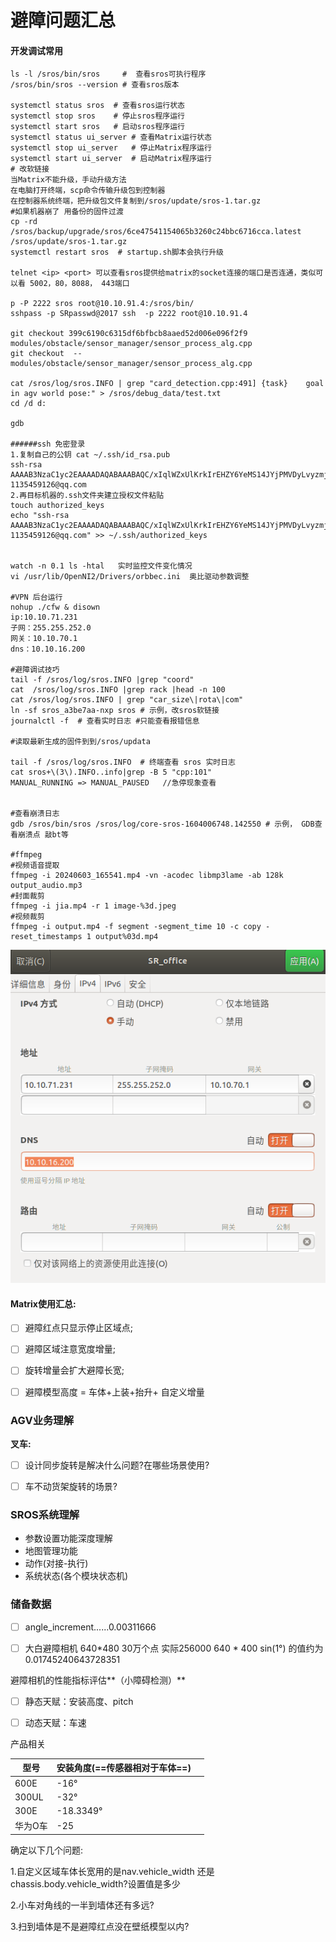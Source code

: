 # 避障问题汇总

#### **开发调试常用**

```shell
ls -l /sros/bin/sros     #  查看sros可执行程序
/sros/bin/sros --version # 查看sros版本

systemctl status sros  # 查看sros运行状态
systemctl stop sros    # 停止sros程序运行
systemctl start sros   # 启动sros程序运行
systemctl status ui_server # 查看Matrix运行状态
systemctl stop ui_server   # 停止Matrix程序运行
systemctl start ui_server  # 启动Matrix程序运行
# 改软链接
当Matrix不能升级，手动升级方法
在电脑打开终端，scp命令传输升级包到控制器
在控制器系统终端，把升级包文件复制到/sros/update/sros-1.tar.gz
#如果机器崩了 用备份的固件过渡
cp -rd /sros/backup/upgrade/sros/6ce47541154065b3260c24bbc6716cca.latest  /sros/update/sros-1.tar.gz
systemctl restart sros  # startup.sh脚本会执行升级

telnet <ip> <port> 可以查看sros提供给matrix的socket连接的端口是否连通，类似可以看 5002，80，8088， 443端口

p -P 2222 sros root@10.10.91.4:/sros/bin/
sshpass -p SRpasswd@2017 ssh  -p 2222 root@10.10.91.4

git checkout 399c6190c6315df6bfbcb8aaed52d006e096f2f9 modules/obstacle/sensor_manager/sensor_process_alg.cpp
git checkout  -- modules/obstacle/sensor_manager/sensor_process_alg.cpp

cat /sros/log/sros.INFO | grep "card_detection.cpp:491] {task}    goal in agv world pose:" > /sros/debug_data/test.txt
cd /d d:   

gdb

######ssh 免密登录
1.复制自己的公钥 cat ~/.ssh/id_rsa.pub
ssh-rsa AAAAB3NzaC1yc2EAAAADAQABAAABAQC/xIqlWZxUlKrkIrEHZY6YeMS14JYjPMVDyLvyzmjQFt8HtTTbe0KcsTrkUSlyZt4e/GAgDiRfZBU2lTRvbbD/wSwoPUuooHJjWL7wQpBeVsLMG4QXEWrCRUV1aLo68nfyVFMieEtlUE2gWIu+xGZ7JHDGX6JZAAeVtNE87jzA3GtIN8V6Wu3hk13XYH81eF6XV+F250V8WOjUIRpiN2u0pqCBc5fKLFw+KYJvvi4X8dExEB8BrlrHOmB+7/OFx85yHppNYtYLQpX/oZFsHLF9RqcAE6SrtHlJ/6C9sB46nwzRPaoSm75qMKBFWqALwB+Oq9T6yMgbXMOpBnqaTDET 1135459126@qq.com
2.再目标机器的.ssh文件夹建立授权文件粘贴
touch authorized_keys
echo "ssh-rsa AAAAB3NzaC1yc2EAAAADAQABAAABAQC/xIqlWZxUlKrkIrEHZY6YeMS14JYjPMVDyLvyzmjQFt8HtTTbe0KcsTrkUSlyZt4e/GAgDiRfZBU2lTRvbbD/wSwoPUuooHJjWL7wQpBeVsLMG4QXEWrCRUV1aLo68nfyVFMieEtlUE2gWIu+xGZ7JHDGX6JZAAeVtNE87jzA3GtIN8V6Wu3hk13XYH81eF6XV+F250V8WOjUIRpiN2u0pqCBc5fKLFw+KYJvvi4X8dExEB8BrlrHOmB+7/OFx85yHppNYtYLQpX/oZFsHLF9RqcAE6SrtHlJ/6C9sB46nwzRPaoSm75qMKBFWqALwB+Oq9T6yMgbXMOpBnqaTDET 1135459126@qq.com" >> ~/.ssh/authorized_keys


watch -n 0.1 ls -htal   实时监控文件变化情况
vi /usr/lib/OpenNI2/Drivers/orbbec.ini  奥比驱动参数调整

#VPN 后台运行
nohup ./cfw & disown
ip:10.10.71.231
子网：255.255.252.0
网关：10.10.70.1
dns：10.10.16.200

#避障调试技巧
tail -f /sros/log/sros.INFO |grep "coord"
cat  /sros/log/sros.INFO |grep rack |head -n 100
cat /sros/log/sros.INFO | grep "car_size\|rota\|com"
ln -sf sros_a3be7aa-nxp sros # 示例，改sros软链接
journalctl -f  # 查看实时日志 #只能查看报错信息

#读取最新生成的固件到到/sros/updata

tail -f /sros/log/sros.INFO  # 终端查看 sros 实时日志
cat sros+\(3\).INFO..info|grep -B 5 "cpp:101"
MANUAL_RUNNING => MANUAL_PAUSED   //急停现象查看


#查看崩溃日志
gdb /sros/bin/sros /sros/log/core-sros-1604006748.142550 # 示例， GDB查看崩溃点 敲bt等

#ffmpeg
#视频语音提取
ffmpeg -i 20240603_165541.mp4 -vn -acodec libmp3lame -ab 128k output_audio.mp3
#封面裁剪
ffmpeg -i jia.mp4 -r 1 image-%3d.jpeg 
#视频裁剪
ffmpeg -i output.mp4 -f segment -segment_time 10 -c copy -reset_timestamps 1 output%03d.mp4
```

![image-20240331120552552](std_record/image-20240331120552552.png)

#### Matrix使用汇总:

- [ ] 避障红点只显示停止区域点;

- [ ] 避障区域注意宽度增量;

- [ ] 旋转增量会扩大避障长宽;

- [ ] 避障模型高度 =  车体+上装+抬升+ 自定义增量




### AGV业务理解

**叉车:**

- [ ] 设计同步旋转是解决什么问题?在哪些场景使用?

- [ ] 车不动货架旋转的场景?

  



### SROS系统理解

- 参数设置功能深度理解
- 地图管理功能
- 动作(对接-执行)
- 系统状态(各个模块状态机)



### 储备数据

* [ ] angle\_increment......0.00311666

* [ ] 大白避障相机 640\*480 30万个点     实际256000   640 \* 400  sin(1°) 的值约为 0.01745240643728351

  

避障相机的性能指标评估\*\*（小障碍检测）\*\*

* [ ] 静态天赋：安装高度、pitch
* [ ] 动态天赋：车速



产品相关

| 型号    | 安装角度(**==传感器相对于车体==**) |      |
| ------- | ---------------------------------- | ---- |
| 600E    | -16°                               |      |
| 300UL   | -32°                               |      |
| 300E    | -18.3349°                          |      |
| 华为O车 | -25                                |      |





确定以下几个问题:

1.自定义区域车体长宽用的是nav.vehicle_width 还是chassis.body.vehicle_width?设置值是多少

2.小车对角线的一半到墙体还有多远?

3.扫到墙体是不是避障红点没在壁纸模型以内?








